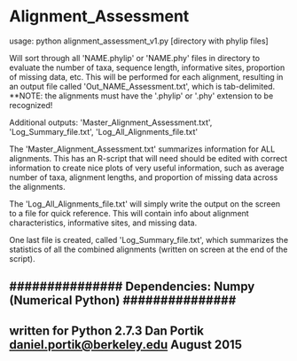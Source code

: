 # Alignment_Assessment


usage: python alignment_assessment_v1.py [directory with phylip files]

Will sort through all 'NAME.phylip' or 'NAME.phy' files in directory to evaluate
the number of taxa, sequence length, informative sites, proportion of missing data, etc.
This will be performed for each alignment, resulting in an output file
called 'Out_NAME_Assessment.txt', which is tab-delimited. 
**NOTE: the alignments must have the '.phylip' or '.phy' extension to be recognized!

Additional outputs:
'Master_Alignment_Assessment.txt', 'Log_Summary_file.txt', 'Log_All_Alignments_file.txt'

The 'Master_Alignment_Assessment.txt' summarizes information for ALL alignments. 
This has an R-script that will need should be edited with correct information to 
create nice plots of very useful information, such as average number of taxa, 
alignment lengths, and proportion of missing data across the alignments.

The 'Log_All_Alignments_file.txt' will simply write the output on the screen to a file
for quick reference. This will contain info about alignment characteristics, informative
sites, and missing data.

One last file is created, called 'Log_Summary_file.txt', which summarizes the statistics of
all the combined alignments (written on screen at the end of the script).

###############
Dependencies:
Numpy (Numerical Python)
###############
------------------------
written for Python 2.7.3
Dan Portik
daniel.portik@berkeley.edu
August 2015
------------------------
